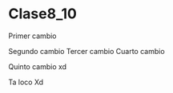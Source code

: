 # Clase8_10
Primer cambio

Segundo cambio
Tercer cambio
Cuarto cambio

Quinto cambio xd

Ta loco
Xd

